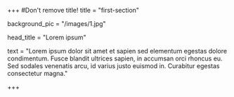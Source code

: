 +++
#Don't remove title!
title = "first-section"

background_pic = "/images/1.jpg"

head_title = "Lorem ipsum"

text = "Lorem ipsum dolor sit amet et sapien sed elementum egestas dolore condimentum. Fusce blandit ultrices sapien, in accumsan orci rhoncus eu. Sed sodales venenatis arcu, id varius justo euismod in. Curabitur egestas consectetur magna."



+++

